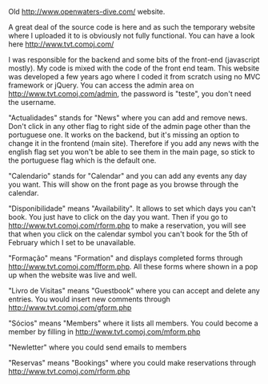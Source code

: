 Old http://www.openwaters-dive.com/ website.

A great deal of the source code is here and as such the temporary website where I uploaded it to is obviously not fully functional. You can have a look here http://www.tvt.comoj.com/

I was responsible for the backend and some bits of the front-end (javascript mostly). My code is mixed with the code of the front end team. This website was developed a few years ago where I coded it from scratch using no MVC framework or jQuery. You can access the admin area on http://www.tvt.comoj.com/admin, the password is "teste", you don't need the username.

"Actualidades" stands for "News" where you can add and remove news. Don't click in any other flag to right side of the admin page other than the portuguese one. It works on the backend, but it's missing an option to change it in the frontend (main site). Therefore if you add any news with the english flag set you won't be able to see them in the main page, so stick to the portuguese flag which is the default one.

"Calendario" stands for "Calendar" and you can add any events any day you want. This will show on the front page as you browse through the calendar.

"Disponibilidade" means "Availability". It allows to set which days you can't book. You just have to click on the day you want. Then if you go to http://www.tvt.comoj.com/rform.php to make a reservation, you will see that when you click on the calendar symbol you can't book for the 5th of February which I set to be unavailable.

"Formação" means "Formation" and displays completed forms through http://www.tvt.comoj.com/fform.php. All these forms where shown in a pop up when the website was live and well.

"Livro de Visitas" means "Guestbook" where you can accept and delete any entries. You would insert new comments through http://www.tvt.comoj.com/gform.php

"Sócios" means "Members" where it lists all members. You could become a member by filling in http://www.tvt.comoj.com/mform.php

"Newletter" where you could send emails to members

"Reservas" means "Bookings" where you could make reservations through http://www.tvt.comoj.com/rform.php